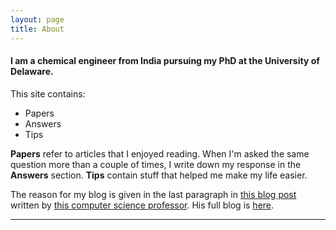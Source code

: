 ```yaml
---
layout: page
title: About
---
```


#### I am a chemical engineer from India pursuing my PhD at the University of Delaware.


<!-- Here is the code for the figure. It's clunky and maybe we should do something in the CSS files to make it prettier -->
<!-- <img src="/images/mugshot.png" align="right"> -->
<!-- --END FIGURE-- -->

This site contains:
* Papers
* Answers
* Tips

**Papers** refer to articles that I enjoyed reading. When I'm asked the same question more than a couple of times, I write down my response in the **Answers** section. **Tips** contain stuff that helped me make my life easier.

The reason for my blog is given in the last paragraph in [this blog post](http://matt.might.net/articles/successful-phd-students/) written by [this computer science professor](http://matt.might.net/#personal). His full blog is [here](http://matt.might.net/). 

<hr>

<!-- ** UNDER CONSTRUCTION **
## Previously

#### Trek Leading
#### MS., The Johns Hopkins University
#### Process Engineer at UOP-Honeywell
-->